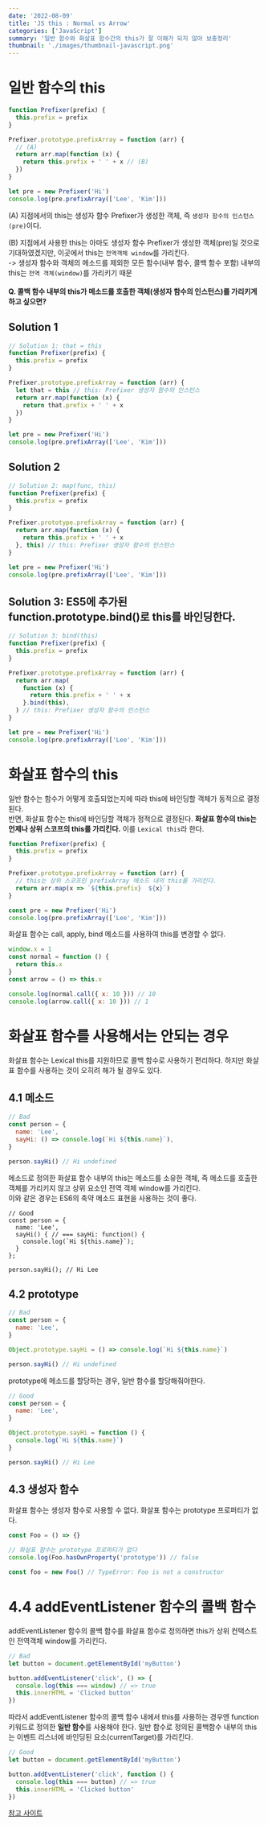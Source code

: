 ```yaml
---
date: '2022-08-09'
title: 'JS this : Normal vs Arrow'
categories: ['JavaScript']
summary: '일반 함수와 화살표 함수간의 this가 잘 이해가 되지 않아 보충정리'
thumbnail: './images/thumbnail-javascript.png'
---
```


# 일반 함수의 this

```js
function Prefixer(prefix) {
  this.prefix = prefix
}

Prefixer.prototype.prefixArray = function (arr) {
  // (A)
  return arr.map(function (x) {
    return this.prefix + ' ' + x // (B)
  })
}

let pre = new Prefixer('Hi')
console.log(pre.prefixArray(['Lee', 'Kim']))
```

(A) 지점에서의 this는 생성자 함수 Prefixer가 생성한 객체, 즉 `생성자 함수의 인스턴스(pre)`이다.

(B) 지점에서 사용한 this는 아마도 생성자 함수 Prefixer가 생성한 객체(pre)일 것으로 기대하였겠지만, 이곳에서 this는 `전역객체 window`를 가리킨다.  
-> 생성자 함수와 객체의 메소드를 제외한 모든 함수(내부 함수, 콜백 함수 포함) 내부의 this는 `전역 객체(window)`를 가리키기 때문
<br />
<br />
**Q. 콜백 함수 내부의 this가 메소드를 호출한 객체(생성자 함수의 인스턴스)를 가리키게 하고 싶으면?**

## Solution 1

```js
// Solution 1: that = this
function Prefixer(prefix) {
  this.prefix = prefix
}

Prefixer.prototype.prefixArray = function (arr) {
  let that = this // this: Prefixer 생성자 함수의 인스턴스
  return arr.map(function (x) {
    return that.prefix + ' ' + x
  })
}

let pre = new Prefixer('Hi')
console.log(pre.prefixArray(['Lee', 'Kim']))
```

## Solution 2

```js
// Solution 2: map(func, this)
function Prefixer(prefix) {
  this.prefix = prefix
}

Prefixer.prototype.prefixArray = function (arr) {
  return arr.map(function (x) {
    return this.prefix + ' ' + x
  }, this) // this: Prefixer 생성자 함수의 인스턴스
}

let pre = new Prefixer('Hi')
console.log(pre.prefixArray(['Lee', 'Kim']))
```

## Solution 3: ES5에 추가된 function.prototype.bind()로 this를 바인딩한다.

```js
// Solution 3: bind(this)
function Prefixer(prefix) {
  this.prefix = prefix
}

Prefixer.prototype.prefixArray = function (arr) {
  return arr.map(
    function (x) {
      return this.prefix + ' ' + x
    }.bind(this),
  ) // this: Prefixer 생성자 함수의 인스턴스
}

let pre = new Prefixer('Hi')
console.log(pre.prefixArray(['Lee', 'Kim']))
```

# 화살표 함수의 this

일반 함수는 함수가 어떻게 호출되었는지에 따라 this에 바인딩할 객체가 동적으로 결정된다.  
반면, 화살표 함수는 this에 바인딩할 객체가 정적으로 결정된다. **화살표 함수의 this는 언제나 상위 스코프의 this를 가리킨다.** 이를 `Lexical this`라 한다.

```js
function Prefixer(prefix) {
  this.prefix = prefix
}

Prefixer.prototype.prefixArray = function (arr) {
  // this는 상위 스코프인 prefixArray 메소드 내의 this를 가리킨다.
  return arr.map(x => `${this.prefix}  ${x}`)
}

const pre = new Prefixer('Hi')
console.log(pre.prefixArray(['Lee', 'Kim']))
```

화살표 함수는 call, apply, bind 메소드를 사용하여 this를 변경할 수 없다.

```js
window.x = 1
const normal = function () {
  return this.x
}
const arrow = () => this.x

console.log(normal.call({ x: 10 })) // 10
console.log(arrow.call({ x: 10 })) // 1
```

# 화살표 함수를 사용해서는 안되는 경우

화살표 함수는 Lexical this를 지원하므로 콜백 함수로 사용하기 편리하다. 하지만 화살표 함수를 사용하는 것이 오히려 해가 될 경우도 있다.

## 4.1 메소드

```js
// Bad
const person = {
  name: 'Lee',
  sayHi: () => console.log(`Hi ${this.name}`),
}

person.sayHi() // Hi undefined
```

메소드로 정의한 화살표 함수 내부의 this는 메소드를 소유한 객체, 즉 메소드를 호출한 객체를 가리키지 않고 상위 요소인 전역 객체 window를 가리킨다.  
이와 같은 경우는 ES6의 축약 메소드 표현을 사용하는 것이 좋다.

```JS
// Good
const person = {
  name: 'Lee',
  sayHi() { // === sayHi: function() {
    console.log(`Hi ${this.name}`);
  }
};

person.sayHi(); // Hi Lee
```

## 4.2 prototype

```js
// Bad
const person = {
  name: 'Lee',
}

Object.prototype.sayHi = () => console.log(`Hi ${this.name}`)

person.sayHi() // Hi undefined
```

prototype에 메소드를 할당하는 경우, 일반 함수를 할당해줘야한다.

```js
// Good
const person = {
  name: 'Lee',
}

Object.prototype.sayHi = function () {
  console.log(`Hi ${this.name}`)
}

person.sayHi() // Hi Lee
```

## 4.3 생성자 함수

화살표 함수는 생성자 함수로 사용할 수 없다. 화살표 함수는 prototype 프로퍼티가 없다.

```js
const Foo = () => {}

// 화살표 함수는 prototype 프로퍼티가 없다
console.log(Foo.hasOwnProperty('prototype')) // false

const foo = new Foo() // TypeError: Foo is not a constructor
```

# 4.4 addEventListener 함수의 콜백 함수

addEventListener 함수의 콜백 함수를 화살표 함수로 정의하면 this가 상위 컨택스트인 전역객체 window를 가리킨다.

```js
// Bad
let button = document.getElementById('myButton')

button.addEventListener('click', () => {
  console.log(this === window) // => true
  this.innerHTML = 'Clicked button'
})
```

따라서 addEventListener 함수의 콜백 함수 내에서 this를 사용하는 경우엔 function 키워드로 정의한 **일반 함수**를 사용해야 한다. 일반 함수로 정의된 콜백함수 내부의 this는 이벤트 리스너에 바인딩된 요소(currentTarget)를 가리킨다.

```js
// Good
let button = document.getElementById('myButton')

button.addEventListener('click', function () {
  console.log(this === button) // => true
  this.innerHTML = 'Clicked button'
})
```

[참고 사이트](https://poiemaweb.com/es6-arrow-function)
